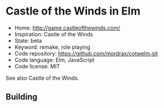 # Castle of the Winds in Elm

- Home: http://game.castleofthewinds.com/
- Inspiration: Castle of the Winds
- State: beta
- Keyword: remake, role playing
- Code repository: https://github.com/mordrax/cotwelm.git
- Code language: Elm, JavaScript
- Code license: MIT

See also Castle of the Winds.

## Building
